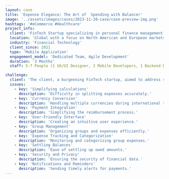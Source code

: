 ```yaml
---
layout: case
title: 'Expense Elegance: The Art of  Spending with Balancer'
image: '../assets/images/cases/2023-11-28-case/case-preview-img.png'
hashtags: '#eCommerce #Healthcare'
project_info:
  client: 'FinTech Startup specializing in personal finance management'
  location: 'Global with a focus on North American and European markets'
  industry: 'Financial Technology'
  client_since: 2021
  type: 'Mobile Application'
  engagement_model: 'Dedicated Team, Agile Development'
  duration: '3 Months'
  staff: 5-7 People (1 UX/UI Designer, 2 Mobile Developers, 1 Backend Developer, 1 Business Analyst, 1 Project Manager, 1 Quality Assurance Engineer)

challenge:
  client: 'The client, a burgeoning FinTech startup, aimed to address several issues faced by groups managing shared expenses:'
  issues:
    - key: 'Simplifying calculations'
      description: 'Difficulty in splitting expenses accurately.'
    - key: 'Currency Conversion'
      description: 'Handling multiple currencies during international travel.'
    - key: 'Payment Integration'
      description: 'Simplifying the reimbursement process.'
    - key: 'User-Friendly Interface'
      description: 'Creating an intuitive user experience.'
    - key: 'Group Management'
      description: 'Organizing groups and expenses efficiently.'
    - key: 'Expense Tracking and Categorization'
      description: 'Monitoring and categorizing group expenses.'
    - key: 'Settling Balances'
      description: 'Ease of settling up owed amounts.'
    - key: 'Security and Privacy'
      description: 'Ensuring the security of financial data.'
    - key: 'Notifications and Reminders'
      description: 'Sending timely alerts for payments.'
---
```

